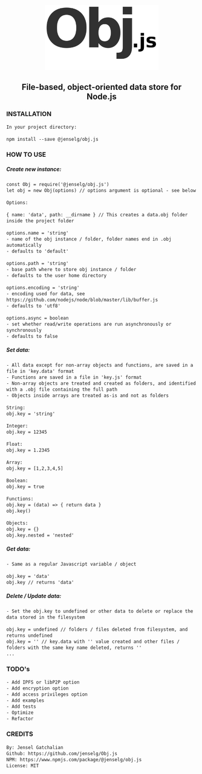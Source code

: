 <p align="center">
  <img src="https://github.com/jenselg/Obj.js/raw/master/misc/obj.js-logo.png" alt="Obj.js-logo" width="300" />
</p>

<h2 align="center">File-based, object-oriented data store for Node.js</h2>

### INSTALLATION

    In your project directory:

    npm install --save @jenselg/obj.js

### HOW TO USE

##### Create new instance:

    const Obj = require('@jenselg/obj.js')
    let obj = new Obj(options) // options argument is optional - see below

    Options:

    { name: 'data', path: __dirname } // This creates a data.obj folder inside the project folder

    options.name = 'string'
    - name of the obj instance / folder, folder names end in .obj automatically
    - defaults to 'default'

    options.path = 'string'
    - base path where to store obj instance / folder
    - defaults to the user home directory

    options.encoding = 'string'
    - encoding used for data, see https://github.com/nodejs/node/blob/master/lib/buffer.js
    - defaults to 'utf8'

    options.async = boolean
    - set whether read/write operations are run asynchronously or synchronously
    - defaults to false

##### Set data:

    - All data except for non-array objects and functions, are saved in a file in 'key.data' format
    - Functions are saved in a file in 'key.js' format
    - Non-array objects are treated and created as folders, and identified with a .obj file containing the full path
    - Objects inside arrays are treated as-is and not as folders

    String:
    obj.key = 'string'

    Integer:
    obj.key = 12345

    Float:
    obj.key = 1.2345

    Array:
    obj.key = [1,2,3,4,5]

    Boolean:
    obj.key = true

    Functions:
    obj.key = (data) => { return data }
    obj.key()

    Objects:
    obj.key = {}
    obj.key.nested = 'nested'

##### Get data:

    - Same as a regular Javascript variable / object

    obj.key = 'data'
    obj.key // returns 'data'

##### Delete / Update data:

    - Set the obj.key to undefined or other data to delete or replace the data stored in the filesystem

    obj.key = undefined // folders / files deleted from filesystem, and returns undefined
    obj.key = '' // key.data with '' value created and other files / folders with the same key name deleted, returns ''
    ...

### TODO's

    - Add IPFS or libP2P option
    - Add encryption option
    - Add access privileges option
    - Add examples
    - Add tests
    - Optimize
    - Refactor

### CREDITS

    By: Jensel Gatchalian
    Github: https://github.com/jenselg/Obj.js
    NPM: https://www.npmjs.com/package/@jenselg/obj.js
    License: MIT
